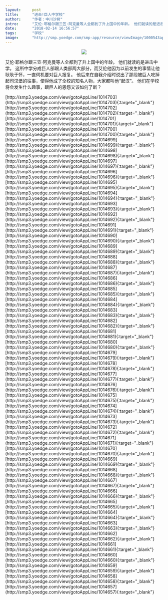 ```yaml
---
layout:     post
title:      "进击!巨人中学校"
author:     "作者：中川沙树"
intro:      "艾伦·耶格尔跟三笠·阿克曼等人全都到了升上国中的年龄。 他们就读的是进击中学。 这所中学分成巨人部跟人类部两大部分，而艾伦他因为以前发生的事情让他耿耿于怀，一直伺机要对巨人报复。 他后来在自我介绍时说出了那段被巨人吃掉起司汉堡的往事，使得他成了全校的知名人物，大家都叫他“起汉”。 他们在学校将会发生什么趣事，跟巨人的恩怨又该如何了断？"
date:       "2018-02-14 16:56:57"
tags:       "学校"
image:      "http://smp.yoedge.com/smp-app/resource/viewImage/1000543appline.png"
---
```

<div style="text-align: center">
<p><img src="http://smp.yoedge.com/smp-app/resource/viewImage/1000543appline.png"/></p>
</div>
<p class="post-meta">
<span>艾伦·耶格尔跟三笠·阿克曼等人全都到了升上国中的年龄。 他们就读的是进击中学。 这所中学分成巨人部跟人类部两大部分，而艾伦他因为以前发生的事情让他耿耿于怀，一直伺机要对巨人报复。 他后来在自我介绍时说出了那段被巨人吃掉起司汉堡的往事，使得他成了全校的知名人物，大家都叫他“起汉”。 他们在学校将会发生什么趣事，跟巨人的恩怨又该如何了断？</span>
</p>
[http://smp3.yoedge.com/view/gotoAppLine/1014703](http://smp3.yoedge.com/view/gotoAppLine/1014703){:target="_blank"}
[http://smp3.yoedge.com/view/gotoAppLine/1014702](http://smp3.yoedge.com/view/gotoAppLine/1014702){:target="_blank"}
[http://smp3.yoedge.com/view/gotoAppLine/1014701](http://smp3.yoedge.com/view/gotoAppLine/1014701){:target="_blank"}
[http://smp3.yoedge.com/view/gotoAppLine/1014700](http://smp3.yoedge.com/view/gotoAppLine/1014700){:target="_blank"}
[http://smp3.yoedge.com/view/gotoAppLine/1014699](http://smp3.yoedge.com/view/gotoAppLine/1014699){:target="_blank"}
[http://smp3.yoedge.com/view/gotoAppLine/1014698](http://smp3.yoedge.com/view/gotoAppLine/1014698){:target="_blank"}
[http://smp3.yoedge.com/view/gotoAppLine/1014697](http://smp3.yoedge.com/view/gotoAppLine/1014697){:target="_blank"}
[http://smp3.yoedge.com/view/gotoAppLine/1014696](http://smp3.yoedge.com/view/gotoAppLine/1014696){:target="_blank"}
[http://smp3.yoedge.com/view/gotoAppLine/1014695](http://smp3.yoedge.com/view/gotoAppLine/1014695){:target="_blank"}
[http://smp3.yoedge.com/view/gotoAppLine/1014694](http://smp3.yoedge.com/view/gotoAppLine/1014694){:target="_blank"}
[http://smp3.yoedge.com/view/gotoAppLine/1014693](http://smp3.yoedge.com/view/gotoAppLine/1014693){:target="_blank"}
[http://smp3.yoedge.com/view/gotoAppLine/1014692](http://smp3.yoedge.com/view/gotoAppLine/1014692){:target="_blank"}
[http://smp3.yoedge.com/view/gotoAppLine/1014691](http://smp3.yoedge.com/view/gotoAppLine/1014691){:target="_blank"}
[http://smp3.yoedge.com/view/gotoAppLine/1014690](http://smp3.yoedge.com/view/gotoAppLine/1014690){:target="_blank"}
[http://smp3.yoedge.com/view/gotoAppLine/1014689](http://smp3.yoedge.com/view/gotoAppLine/1014689){:target="_blank"}
[http://smp3.yoedge.com/view/gotoAppLine/1014688](http://smp3.yoedge.com/view/gotoAppLine/1014688){:target="_blank"}
[http://smp3.yoedge.com/view/gotoAppLine/1014687](http://smp3.yoedge.com/view/gotoAppLine/1014687){:target="_blank"}
[http://smp3.yoedge.com/view/gotoAppLine/1014686](http://smp3.yoedge.com/view/gotoAppLine/1014686){:target="_blank"}
[http://smp3.yoedge.com/view/gotoAppLine/1014685](http://smp3.yoedge.com/view/gotoAppLine/1014685){:target="_blank"}
[http://smp3.yoedge.com/view/gotoAppLine/1014684](http://smp3.yoedge.com/view/gotoAppLine/1014684){:target="_blank"}
[http://smp3.yoedge.com/view/gotoAppLine/1014683](http://smp3.yoedge.com/view/gotoAppLine/1014683){:target="_blank"}
[http://smp3.yoedge.com/view/gotoAppLine/1014682](http://smp3.yoedge.com/view/gotoAppLine/1014682){:target="_blank"}
[http://smp3.yoedge.com/view/gotoAppLine/1014681](http://smp3.yoedge.com/view/gotoAppLine/1014681){:target="_blank"}
[http://smp3.yoedge.com/view/gotoAppLine/1014680](http://smp3.yoedge.com/view/gotoAppLine/1014680){:target="_blank"}
[http://smp3.yoedge.com/view/gotoAppLine/1014679](http://smp3.yoedge.com/view/gotoAppLine/1014679){:target="_blank"}
[http://smp3.yoedge.com/view/gotoAppLine/1014678](http://smp3.yoedge.com/view/gotoAppLine/1014678){:target="_blank"}
[http://smp3.yoedge.com/view/gotoAppLine/1014677](http://smp3.yoedge.com/view/gotoAppLine/1014677){:target="_blank"}
[http://smp3.yoedge.com/view/gotoAppLine/1014676](http://smp3.yoedge.com/view/gotoAppLine/1014676){:target="_blank"}
[http://smp3.yoedge.com/view/gotoAppLine/1014675](http://smp3.yoedge.com/view/gotoAppLine/1014675){:target="_blank"}
[http://smp3.yoedge.com/view/gotoAppLine/1014674](http://smp3.yoedge.com/view/gotoAppLine/1014674){:target="_blank"}
[http://smp3.yoedge.com/view/gotoAppLine/1014673](http://smp3.yoedge.com/view/gotoAppLine/1014673){:target="_blank"}
[http://smp3.yoedge.com/view/gotoAppLine/1014672](http://smp3.yoedge.com/view/gotoAppLine/1014672){:target="_blank"}
[http://smp3.yoedge.com/view/gotoAppLine/1014671](http://smp3.yoedge.com/view/gotoAppLine/1014671){:target="_blank"}
[http://smp3.yoedge.com/view/gotoAppLine/1014670](http://smp3.yoedge.com/view/gotoAppLine/1014670){:target="_blank"}
[http://smp3.yoedge.com/view/gotoAppLine/1014669](http://smp3.yoedge.com/view/gotoAppLine/1014669){:target="_blank"}
[http://smp3.yoedge.com/view/gotoAppLine/1014668](http://smp3.yoedge.com/view/gotoAppLine/1014668){:target="_blank"}
[http://smp3.yoedge.com/view/gotoAppLine/1014667](http://smp3.yoedge.com/view/gotoAppLine/1014667){:target="_blank"}
[http://smp3.yoedge.com/view/gotoAppLine/1014666](http://smp3.yoedge.com/view/gotoAppLine/1014666){:target="_blank"}
[http://smp3.yoedge.com/view/gotoAppLine/1014665](http://smp3.yoedge.com/view/gotoAppLine/1014665){:target="_blank"}
[http://smp3.yoedge.com/view/gotoAppLine/1014664](http://smp3.yoedge.com/view/gotoAppLine/1014664){:target="_blank"}
[http://smp3.yoedge.com/view/gotoAppLine/1014663](http://smp3.yoedge.com/view/gotoAppLine/1014663){:target="_blank"}
[http://smp3.yoedge.com/view/gotoAppLine/1014662](http://smp3.yoedge.com/view/gotoAppLine/1014662){:target="_blank"}
[http://smp3.yoedge.com/view/gotoAppLine/1014661](http://smp3.yoedge.com/view/gotoAppLine/1014661){:target="_blank"}
[http://smp3.yoedge.com/view/gotoAppLine/1014660](http://smp3.yoedge.com/view/gotoAppLine/1014660){:target="_blank"}
[http://smp3.yoedge.com/view/gotoAppLine/1014659](http://smp3.yoedge.com/view/gotoAppLine/1014659){:target="_blank"}
[http://smp3.yoedge.com/view/gotoAppLine/1014658](http://smp3.yoedge.com/view/gotoAppLine/1014658){:target="_blank"}
[http://smp3.yoedge.com/view/gotoAppLine/1014657](http://smp3.yoedge.com/view/gotoAppLine/1014657){:target="_blank"}


